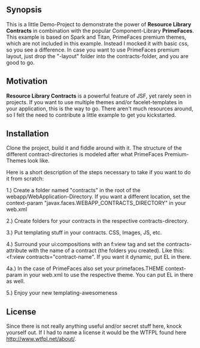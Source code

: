 ## Synopsis

This is a little Demo-Project to demonstrate the power of **Resource Library Contracts** in combination with the popular Component-Library **PrimeFaces**. 
This example is based on Spark and Titan, PrimeFaces premium themes, which are not included in this example. Instead I mocked it with basic css, so you see a difference. In case you want to use PrimeFaces premium layout, just drop the "<theme>-layout" folder into the contracts-folder, and you are good to go. 

## Motivation

**Resource Library Contracts** is a powerful feature of JSF, yet rarely seen in projects. If you want to use multiple themes and/or facelet-templates in your application, this is the way to go. There aren't much resources around, so I felt the need to contribute a little example to get you kickstarted. 

## Installation

Clone the project, build it and fiddle around with it.
The structure of the different contract-directories is modeled after what PrimeFaces Premium-Themes look like. 

Here is a short description of the steps necessary to take if you want to do it from scratch:

1.) Create a folder named "contracts" in the root of the webapp/WebApplication-Directory. If you want a different location, set the context-param "javax.faces.WEBAPP_CONTRACTS_DIRECTORY" in your web.xml 
 
2.) Create folders for your contracts in the respective contracts-directory. 

3.) Put templating stuff in your contracts. CSS, Images, JS, etc. 

4.) Surround your ui:compositions with an f:view tag and set the contracts-attribute with the name of a contract (the folders you created). Like this: <f:view contracts="contract-name". If you want it dynamic, put EL in there.

4a.) In the case of PrimeFaces also set your primefaces.THEME context-param in your web.xml to use the respective theme. You can put EL in there as well. 

5.) Enjoy your new templating-awesomeness 

## License

Since there is not really anything useful and/or secret stuff here, knock yourself out. If I had to name a license it would be the WTFPL found here http://www.wtfpl.net/about/.
